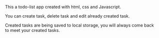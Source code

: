 This a todo-list app created with  html, css and Javascript.

You can create task, delete task and edit already created task.

Created tasks are being saved to local storage, you will always come back to meet your created tasks.